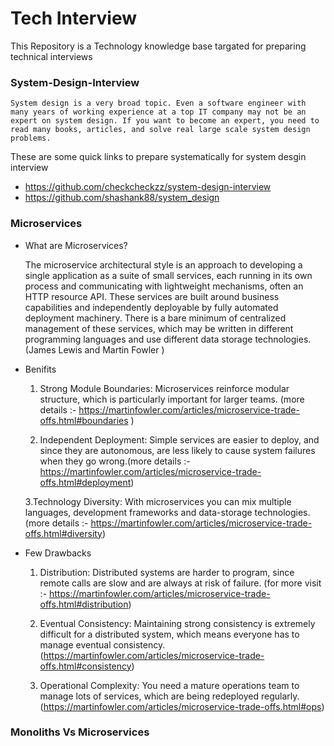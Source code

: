 # Tech Interview
This Repository is a Technology knowledge base targated for preparing technical interviews

### System-Design-Interview


```System design is a very broad topic. Even a software engineer with many years of working experience at a top IT company may not be an expert on system design. If you want to become an expert, you need to read many books, articles, and solve real large scale system design problems.```

These are some quick links to prepare systematically for system desgin interview

  * https://github.com/checkcheckzz/system-design-interview
  * https://github.com/shashank88/system_design
  

### Microservices

* What are Microservices?

   The microservice architectural style is an approach to developing a single application as a suite of small services, each running in its own process and communicating with lightweight mechanisms, often an HTTP resource API. These services are built around business capabilities and independently deployable by fully automated deployment machinery. There is a bare minimum of centralized management of these services, which may be written in different programming languages and use different data storage technologies.  (James Lewis and Martin Fowler )
   
 * Benifits
 
    1. Strong Module Boundaries: Microservices reinforce modular structure, which is particularly important for larger teams.
       (more details :- https://martinfowler.com/articles/microservice-trade-offs.html#boundaries )
       
    2. Independent Deployment: Simple services are easier to deploy, and since they are autonomous, are less likely to cause    system failures when they go wrong.(more details :- https://martinfowler.com/articles/microservice-trade-offs.html#deployment)
    
    3.Technology Diversity: With microservices you can mix multiple languages, development frameworks and data-storage technologies.(more details :- https://martinfowler.com/articles/microservice-trade-offs.html#diversity)
    
 * Few Drawbacks
   
    1. Distribution: Distributed systems are harder to program, since remote calls are slow and are always at risk of failure.
       (for more visit :- https://martinfowler.com/articles/microservice-trade-offs.html#distribution)
       
    2. Eventual Consistency: Maintaining strong consistency is extremely difficult for a distributed system, which means everyone has to manage eventual consistency. (https://martinfowler.com/articles/microservice-trade-offs.html#consistency)
    
    3. Operational Complexity: You need a mature operations team to manage lots of services, which are being redeployed regularly.(https://martinfowler.com/articles/microservice-trade-offs.html#ops)
    
### Monoliths Vs Microservices
   
